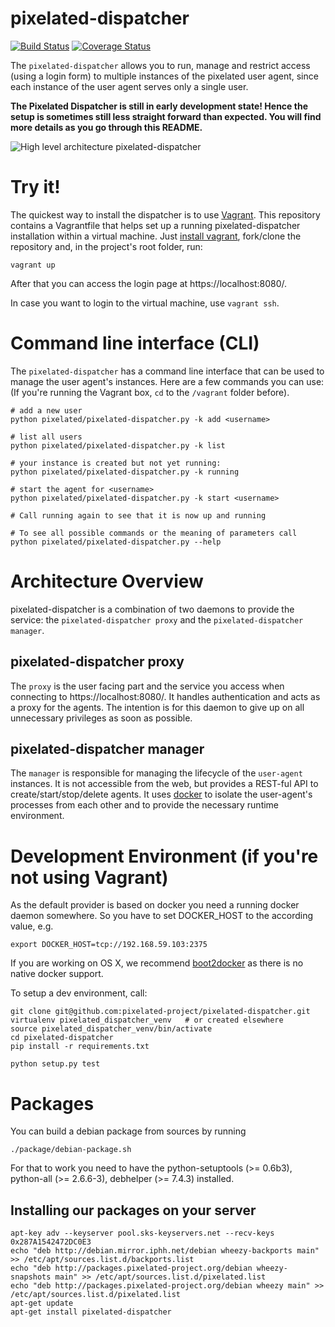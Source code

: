 pixelated-dispatcher
====================

[![Build Status](https://travis-ci.org/pixelated-project/pixelated-dispatcher.svg?branch=master)](https://travis-ci.org/pixelated-project/pixelated-dispatcher)
[![Coverage Status](https://coveralls.io/repos/pixelated-project/pixelated-dispatcher/badge.svg?branch=master)](https://coveralls.io/r/pixelated-project/pixelated-dispatcher?branch=master)


The `pixelated-dispatcher` allows you to run, manage and restrict access (using a login form) to multiple instances of the pixelated user agent, since each instance of the user agent serves only a single user.


**The Pixelated Dispatcher is still in early development state! Hence the setup is sometimes still less straight forward than expected. You will find more details as you go through this README.**

![High level architecture pixelated-dispatcher](https://pixelated-project.org/drawings/architecture-dispatcher.svg)


# Try it!

The quickest way to install the dispatcher is to use [Vagrant](https://www.vagrantup.com/). This repository contains a Vagrantfile that helps set up a running pixelated-dispatcher installation within a virtual machine. Just [install vagrant](https://www.vagrantup.com/downloads.html), fork/clone the repository and, in the project's root folder, run:

    vagrant up


After that you can access the login page at https://localhost:8080/.

In case you want to login to the virtual machine, use `vagrant ssh`.


# Command line interface (CLI)

The `pixelated-dispatcher` has a command line interface that can be used to manage the user agent's instances. Here are a few commands you can use:
(If you're running the Vagrant box, `cd` to the `/vagrant` folder before).

    # add a new user
    python pixelated/pixelated-dispatcher.py -k add <username>

    # list all users
    python pixelated/pixelated-dispatcher.py -k list

    # your instance is created but not yet running:
    python pixelated/pixelated-dispatcher.py -k running

    # start the agent for <username>
    python pixelated/pixelated-dispatcher.py -k start <username>

    # Call running again to see that it is now up and running

    # To see all possible commands or the meaning of parameters call
    python pixelated/pixelated-dispatcher.py --help



# Architecture Overview

pixelated-dispatcher is a combination of two daemons to provide the service: the `pixelated-dispatcher proxy` and the `pixelated-dispatcher manager`.

## pixelated-dispatcher proxy

The `proxy` is the user facing part and the service you access when connecting to https://localhost:8080/.
It handles authentication and acts as a proxy for the agents. The intention is for this daemon to give up on all unnecessary privileges as soon as possible.

## pixelated-dispatcher manager

The `manager` is responsible for managing the lifecycle of the `user-agent` instances. It is not accessible from the web, but provides a REST-ful API to create/start/stop/delete agents. It uses [docker](https://github.com/dotcloud/docker)
to isolate the user-agent's processes from each other and to provide the necessary runtime environment.


# Development Environment (if you're not using Vagrant)

As the default provider is based on docker you need a running docker daemon somewhere. So you have to set DOCKER_HOST to the according value, e.g.

    export DOCKER_HOST=tcp://192.168.59.103:2375

If you are working on OS X, we recommend [boot2docker](http://boot2docker.io/) as there is no native docker support.

To setup a dev environment, call:

    git clone git@github.com:pixelated-project/pixelated-dispatcher.git
    virtualenv pixelated_dispatcher_venv   # or created elsewhere
    source pixelated_dispatcher_venv/bin/activate
    cd pixelated-dispatcher
    pip install -r requirements.txt

    python setup.py test


# Packages

You can build a debian package from sources by running

	./package/debian-package.sh

For that to work you need to have the python-setuptools (>= 0.6b3), python-all (>= 2.6.6-3), debhelper (>= 7.4.3) installed.


## Installing our packages on your server

	apt-key adv --keyserver pool.sks-keyservers.net --recv-keys 0x287A1542472DC0E3
	echo "deb http://debian.mirror.iphh.net/debian wheezy-backports main" >> /etc/apt/sources.list.d/backports.list
	echo "deb http://packages.pixelated-project.org/debian wheezy-snapshots main" >> /etc/apt/sources.list.d/pixelated.list
	echo "deb http://packages.pixelated-project.org/debian wheezy main" >> /etc/apt/sources.list.d/pixelated.list
	apt-get update
	apt-get install pixelated-dispatcher
